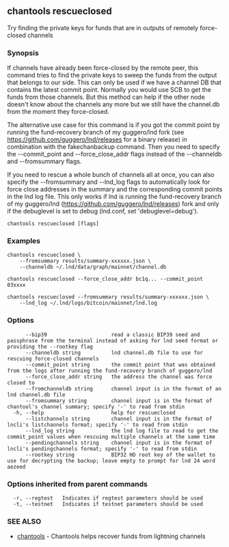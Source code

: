 ## chantools rescueclosed

Try finding the private keys for funds that are in outputs of remotely force-closed channels

### Synopsis

If channels have already been force-closed by the remote
peer, this command tries to find the private keys to sweep the funds from the
output that belongs to our side. This can only be used if we have a channel DB
that contains the latest commit point. Normally you would use SCB to get the
funds from those channels. But this method can help if the other node doesn't
know about the channels any more but we still have the channel.db from the
moment they force-closed.

The alternative use case for this command is if you got the commit point by
running the fund-recovery branch of my guggero/lnd fork (see 
https://github.com/guggero/lnd/releases for a binary release) in combination
with the fakechanbackup command. Then you need to specify the --commit_point and 
--force_close_addr flags instead of the --channeldb and --fromsummary flags.

If you need to rescue a whole bunch of channels all at once, you can also
specify the --fromsummary and --lnd_log flags to automatically look for force
close addresses in the summary and the corresponding commit points in the
lnd log file. This only works if lnd is running the fund-recovery branch of my
guggero/lnd (https://github.com/guggero/lnd/releases) fork and only if the
debuglevel is set to debug (lnd.conf, set 'debuglevel=debug').

```
chantools rescueclosed [flags]
```

### Examples

```
chantools rescueclosed \
	--fromsummary results/summary-xxxxxx.json \
	--channeldb ~/.lnd/data/graph/mainnet/channel.db

chantools rescueclosed --force_close_addr bc1q... --commit_point 03xxxx

chantools rescueclosed --fromsummary results/summary-xxxxxx.json \
	--lnd_log ~/.lnd/logs/bitcoin/mainnet/lnd.log
```

### Options

```
      --bip39                     read a classic BIP39 seed and passphrase from the terminal instead of asking for lnd seed format or providing the --rootkey flag
      --channeldb string          lnd channel.db file to use for rescuing force-closed channels
      --commit_point string       the commit point that was obtained from the logs after running the fund-recovery branch of guggero/lnd
      --force_close_addr string   the address the channel was force closed to
      --fromchanneldb string      channel input is in the format of an lnd channel.db file
      --fromsummary string        channel input is in the format of chantool's channel summary; specify '-' to read from stdin
  -h, --help                      help for rescueclosed
      --listchannels string       channel input is in the format of lncli's listchannels format; specify '-' to read from stdin
      --lnd_log string            the lnd log file to read to get the commit_point values when rescuing multiple channels at the same time
      --pendingchannels string    channel input is in the format of lncli's pendingchannels format; specify '-' to read from stdin
      --rootkey string            BIP32 HD root key of the wallet to use for decrypting the backup; leave empty to prompt for lnd 24 word aezeed
```

### Options inherited from parent commands

```
  -r, --regtest   Indicates if regtest parameters should be used
  -t, --testnet   Indicates if testnet parameters should be used
```

### SEE ALSO

* [chantools](chantools.md)	 - Chantools helps recover funds from lightning channels

